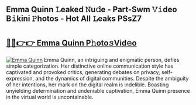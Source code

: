## Emma Quinn 𝙻eaked 𝙽u𝚍e - Part-Swm 𝚅𝚒deo B𝚒kini 𝙿hotos - Hot All 𝙻eaks PSsZ7

# <h2><a href="http://ld0ssl.urlbe.top/?page=Emma+Quinn">🔗🔗👉👉 Emma Quinn P𝚑oto𝚜Vid𝚎o</a></h2>

[![Emma Quinn](https://i.imgur.com/eBuTRDB.gif)](http://ld0ssl.urlbe.top/?page=Emma+Quinn)
Emma Quinn, an intriguing and enigmatic person, defies simple categorization. Her distinctive online communication style has captivated and provoked critics, generating debates on privacy, self-expression, and the dynamics of digital communities. Despite the ambiguity of her intentions, her mark on the digital realm is indelible. Boasting unyielding determination and undeniable captivation, Emma Quinn presence in the virtual world is uncontainable.
